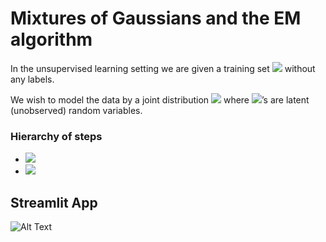 # Mixtures of Gaussians and the EM algorithm

In the unsupervised learning setting we are given a training set  <img src="https://render.githubusercontent.com/render/math?math=\{x^{(1)}, ..., x^{(n)}\}"> without any labels. 

We wish to model the data by a joint distribution <img src="https://render.githubusercontent.com/render/math?math=p(x^{(i)}, z^{(i)})"> where <img src="https://render.githubusercontent.com/render/math?math=z^{(i)}">’s are latent (unobserved) random variables. 

### Hierarchy of steps

* <img src="https://render.githubusercontent.com/render/math?math=z(i) \sim Multinomial(\phi) ">
* <img src="https://render.githubusercontent.com/render/math?math=x(i)|z(i)=j \sim \mathcal{N}(\mu_j,\sigma_j) ">



## Streamlit App
![Alt Text](./gmm.gif)

